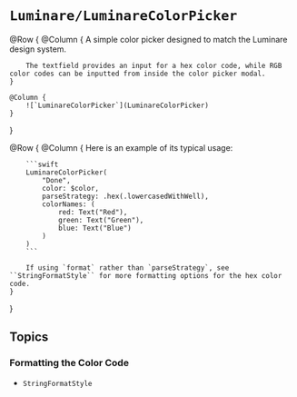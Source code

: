 # ``Luminare/LuminareColorPicker``

@Row {
    @Column {
        A simple color picker designed to match the Luminare design system.
        
        The textfield provides an input for a hex color code, while RGB color codes can be inputted from inside the color picker modal.
    }

    @Column {
        ![`LuminareColorPicker`](LuminareColorPicker)
    }
}
    
@Row {
    @Column {
        Here is an example of its typical usage:
        
        ```swift
        LuminareColorPicker(
            "Done",
            color: $color,
            parseStrategy: .hex(.lowercasedWithWell),
            colorNames: (
                red: Text("Red"),
                green: Text("Green"),
                blue: Text("Blue")
            )
        )
        ```
        
        If using `format` rather than `parseStrategy`, see ``StringFormatStyle`` for more formatting options for the hex color code.
    }
}

## Topics

### Formatting the Color Code

- ``StringFormatStyle``
